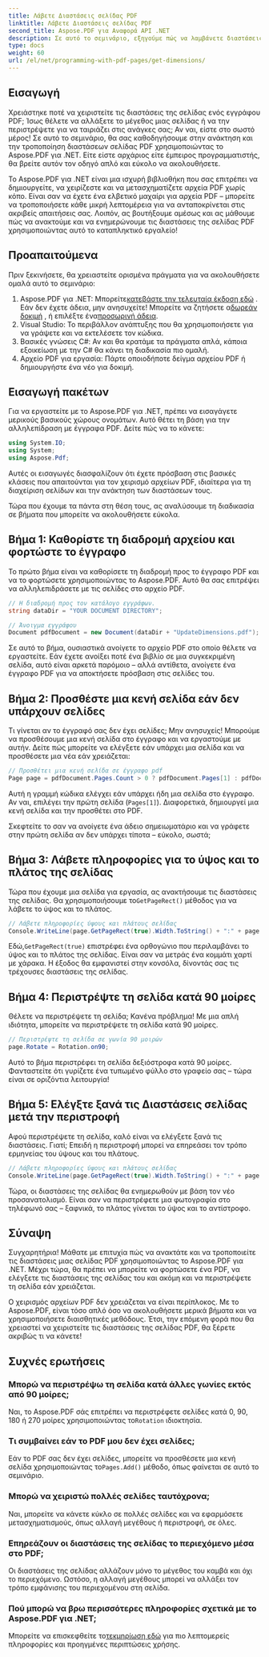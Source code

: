 ```yaml
---
title: Λάβετε Διαστάσεις σελίδας PDF
linktitle: Λάβετε Διαστάσεις σελίδας PDF
second_title: Aspose.PDF για Αναφορά API .NET
description: Σε αυτό το σεμινάριο, εξηγούμε πώς να λαμβάνετε διαστάσεις σελίδας PDF και να εκτελείτε χειρισμούς χρησιμοποιώντας το Aspose.PDF για .NET. Παρέχονται λεπτομερή βήματα για να σας καθοδηγήσουν στη διαδικασία.
type: docs
weight: 60
url: /el/net/programming-with-pdf-pages/get-dimensions/
---
```

## Εισαγωγή

Χρειάστηκε ποτέ να χειριστείτε τις διαστάσεις της σελίδας ενός εγγράφου PDF; Ίσως θέλετε να αλλάξετε το μέγεθος μιας σελίδας ή να την περιστρέψετε για να ταιριάζει στις ανάγκες σας; Αν ναι, είστε στο σωστό μέρος! Σε αυτό το σεμινάριο, θα σας καθοδηγήσουμε στην ανάκτηση και την τροποποίηση διαστάσεων σελίδας PDF χρησιμοποιώντας το Aspose.PDF για .NET. Είτε είστε αρχάριος είτε έμπειρος προγραμματιστής, θα βρείτε αυτόν τον οδηγό απλό και εύκολο να ακολουθήσετε.

Το Aspose.PDF για .NET είναι μια ισχυρή βιβλιοθήκη που σας επιτρέπει να δημιουργείτε, να χειρίζεστε και να μετασχηματίζετε αρχεία PDF χωρίς κόπο. Είναι σαν να έχετε ένα ελβετικό μαχαίρι για αρχεία PDF – μπορείτε να τροποποιήσετε κάθε μικρή λεπτομέρεια για να ανταποκρίνεται στις ακριβείς απαιτήσεις σας. Λοιπόν, ας βουτήξουμε αμέσως και ας μάθουμε πώς να ανακτούμε και να ενημερώνουμε τις διαστάσεις της σελίδας PDF χρησιμοποιώντας αυτό το καταπληκτικό εργαλείο!

## Προαπαιτούμενα

Πριν ξεκινήσετε, θα χρειαστείτε ορισμένα πράγματα για να ακολουθήσετε ομαλά αυτό το σεμινάριο:

1.  Aspose.PDF για .NET: Μπορείτε[κατεβάστε την τελευταία έκδοση εδώ](https://releases.aspose.com/pdf/net/) . Εάν δεν έχετε άδεια, μην ανησυχείτε! Μπορείτε να ζητήσετε α[δωρεάν δοκιμή](https://releases.aspose.com/) , ή επιλέξτε ένα[προσωρινή άδεια](https://purchase.aspose.com/temporary-license/).
2. Visual Studio: Το περιβάλλον ανάπτυξης που θα χρησιμοποιήσετε για να γράψετε και να εκτελέσετε τον κώδικα.
3. Βασικές γνώσεις C#: Αν και θα κρατάμε τα πράγματα απλά, κάποια εξοικείωση με την C# θα κάνει τη διαδικασία πιο ομαλή.
4. Αρχείο PDF για εργασία: Πάρτε οποιοδήποτε δείγμα αρχείου PDF ή δημιουργήστε ένα νέο για δοκιμή.

## Εισαγωγή πακέτων

Για να εργαστείτε με το Aspose.PDF για .NET, πρέπει να εισαγάγετε μερικούς βασικούς χώρους ονομάτων. Αυτό θέτει τη βάση για την αλληλεπίδραση με έγγραφα PDF. Δείτε πώς να το κάνετε:

```csharp
using System.IO;
using System;
using Aspose.Pdf;
```

Αυτές οι εισαγωγές διασφαλίζουν ότι έχετε πρόσβαση στις βασικές κλάσεις που απαιτούνται για τον χειρισμό αρχείων PDF, ιδιαίτερα για τη διαχείριση σελίδων και την ανάκτηση των διαστάσεων τους.

Τώρα που έχουμε τα πάντα στη θέση τους, ας αναλύσουμε τη διαδικασία σε βήματα που μπορείτε να ακολουθήσετε εύκολα.

## Βήμα 1: Καθορίστε τη διαδρομή αρχείου και φορτώστε το έγγραφο

Το πρώτο βήμα είναι να καθορίσετε τη διαδρομή προς το έγγραφο PDF και να το φορτώσετε χρησιμοποιώντας το Aspose.PDF. Αυτό θα σας επιτρέψει να αλληλεπιδράσετε με τις σελίδες στο αρχείο PDF.

```csharp
// Η διαδρομή προς τον κατάλογο εγγράφων.
string dataDir = "YOUR DOCUMENT DIRECTORY";

// Άνοιγμα εγγράφου
Document pdfDocument = new Document(dataDir + "UpdateDimensions.pdf");
```

Σε αυτό το βήμα, ουσιαστικά ανοίγετε το αρχείο PDF στο οποίο θέλετε να εργαστείτε. Εάν έχετε ανοίξει ποτέ ένα βιβλίο σε μια συγκεκριμένη σελίδα, αυτό είναι αρκετά παρόμοιο – αλλά αντίθετα, ανοίγετε ένα έγγραφο PDF για να αποκτήσετε πρόσβαση στις σελίδες του.

## Βήμα 2: Προσθέστε μια κενή σελίδα εάν δεν υπάρχουν σελίδες

Τι γίνεται αν το έγγραφό σας δεν έχει σελίδες; Μην ανησυχείς! Μπορούμε να προσθέσουμε μια κενή σελίδα στο έγγραφο και να εργαστούμε με αυτήν. Δείτε πώς μπορείτε να ελέγξετε εάν υπάρχει μια σελίδα και να προσθέσετε μια νέα εάν χρειάζεται:

```csharp
// Προσθέτει μια κενή σελίδα σε έγγραφο pdf
Page page = pdfDocument.Pages.Count > 0 ? pdfDocument.Pages[1] : pdfDocument.Pages.Add();
```

Αυτή η γραμμή κώδικα ελέγχει εάν υπάρχει ήδη μια σελίδα στο έγγραφο. Αν ναι, επιλέγει την πρώτη σελίδα (`Pages[1]`). Διαφορετικά, δημιουργεί μια κενή σελίδα και την προσθέτει στο PDF.

Σκεφτείτε το σαν να ανοίγετε ένα άδειο σημειωματάριο και να γράφετε στην πρώτη σελίδα αν δεν υπάρχει τίποτα – εύκολο, σωστά;

## Βήμα 3: Λάβετε πληροφορίες για το ύψος και το πλάτος της σελίδας

 Τώρα που έχουμε μια σελίδα για εργασία, ας ανακτήσουμε τις διαστάσεις της σελίδας. Θα χρησιμοποιήσουμε το`GetPageRect()` μέθοδος για να λάβετε το ύψος και το πλάτος.

```csharp
// Λάβετε πληροφορίες ύψους και πλάτους σελίδας
Console.WriteLine(page.GetPageRect(true).Width.ToString() + ":" + page.GetPageRect(true).Height.ToString());
```

 Εδώ,`GetPageRect(true)` επιστρέφει ένα ορθογώνιο που περιλαμβάνει το ύψος και το πλάτος της σελίδας. Είναι σαν να μετράς ένα κομμάτι χαρτί με χάρακα. Η έξοδος θα εμφανιστεί στην κονσόλα, δίνοντάς σας τις τρέχουσες διαστάσεις της σελίδας.

## Βήμα 4: Περιστρέψτε τη σελίδα κατά 90 μοίρες

Θέλετε να περιστρέψετε τη σελίδα; Κανένα πρόβλημα! Με μια απλή ιδιότητα, μπορείτε να περιστρέψετε τη σελίδα κατά 90 μοίρες.

```csharp
// Περιστρέψτε τη σελίδα σε γωνία 90 μοιρών
page.Rotate = Rotation.on90;
```

Αυτό το βήμα περιστρέφει τη σελίδα δεξιόστροφα κατά 90 μοίρες. Φανταστείτε ότι γυρίζετε ένα τυπωμένο φύλλο στο γραφείο σας – τώρα είναι σε οριζόντια λειτουργία!

## Βήμα 5: Ελέγξτε ξανά τις Διαστάσεις σελίδας μετά την περιστροφή

Αφού περιστρέψετε τη σελίδα, καλό είναι να ελέγξετε ξανά τις διαστάσεις. Γιατί; Επειδή η περιστροφή μπορεί να επηρεάσει τον τρόπο ερμηνείας του ύψους και του πλάτους.

```csharp
// Λάβετε πληροφορίες ύψους και πλάτους σελίδας
Console.WriteLine(page.GetPageRect(true).Width.ToString() + ":" + page.GetPageRect(true).Height.ToString());
```

Τώρα, οι διαστάσεις της σελίδας θα ενημερωθούν με βάση τον νέο προσανατολισμό. Είναι σαν να περιστρέφετε μια φωτογραφία στο τηλέφωνό σας – ξαφνικά, το πλάτος γίνεται το ύψος και το αντίστροφο.


## Σύναψη

Συγχαρητήρια! Μάθατε με επιτυχία πώς να ανακτάτε και να τροποποιείτε τις διαστάσεις μιας σελίδας PDF χρησιμοποιώντας το Aspose.PDF για .NET. Μέχρι τώρα, θα πρέπει να μπορείτε να φορτώσετε ένα PDF, να ελέγξετε τις διαστάσεις της σελίδας του και ακόμη και να περιστρέψετε τη σελίδα εάν χρειάζεται.

Ο χειρισμός αρχείων PDF δεν χρειάζεται να είναι περίπλοκος. Με το Aspose.PDF, είναι τόσο απλό όσο να ακολουθήσετε μερικά βήματα και να χρησιμοποιήσετε διαισθητικές μεθόδους. Έτσι, την επόμενη φορά που θα χρειαστεί να χειριστείτε τις διαστάσεις της σελίδας PDF, θα ξέρετε ακριβώς τι να κάνετε!

## Συχνές ερωτήσεις

### Μπορώ να περιστρέψω τη σελίδα κατά άλλες γωνίες εκτός από 90 μοίρες;
 Ναι, το Aspose.PDF σάς επιτρέπει να περιστρέφετε σελίδες κατά 0, 90, 180 ή 270 μοίρες χρησιμοποιώντας το`Rotation` ιδιοκτησία.

### Τι συμβαίνει εάν το PDF μου δεν έχει σελίδες;
 Εάν το PDF σας δεν έχει σελίδες, μπορείτε να προσθέσετε μια κενή σελίδα χρησιμοποιώντας το`Pages.Add()` μέθοδο, όπως φαίνεται σε αυτό το σεμινάριο.

### Μπορώ να χειριστώ πολλές σελίδες ταυτόχρονα;
Ναι, μπορείτε να κάνετε κύκλο σε πολλές σελίδες και να εφαρμόσετε μετασχηματισμούς, όπως αλλαγή μεγέθους ή περιστροφή, σε όλες.

### Επηρεάζουν οι διαστάσεις της σελίδας το περιεχόμενο μέσα στο PDF;
Οι διαστάσεις της σελίδας αλλάζουν μόνο το μέγεθος του καμβά και όχι το περιεχόμενο. Ωστόσο, η αλλαγή μεγέθους μπορεί να αλλάξει τον τρόπο εμφάνισης του περιεχομένου στη σελίδα.

### Πού μπορώ να βρω περισσότερες πληροφορίες σχετικά με το Aspose.PDF για .NET;
 Μπορείτε να επισκεφθείτε το[τεκμηρίωση εδώ](https://reference.aspose.com/pdf/net/) για πιο λεπτομερείς πληροφορίες και προηγμένες περιπτώσεις χρήσης.